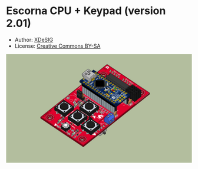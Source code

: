 
# Escorna CPU + Keypad (version 2.01)

* Author: [XDeSIG][TWI01]
* License: [Creative Commons BY-SA][CCBYSA]

![Render Escorna CPU 2.01][RENDER]

[CCBYSA]: http://creativecommons.org/licenses/by-sa/4.0/
[TWI01]: https://twitter.com/xdesig
[RENDER]: Escorna_CPU_2_01_34T.jpg

